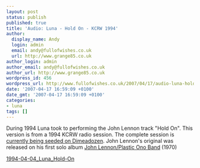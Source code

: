 ```yaml
---
layout: post
status: publish
published: true
title: 'Audio: Luna - Hold On - KCRW 1994'
author:
  display_name: Andy
  login: admin
  email: andy@fullofwishes.co.uk
  url: http://www.grange85.co.uk
author_login: admin
author_email: andy@fullofwishes.co.uk
author_url: http://www.grange85.co.uk
wordpress_id: 456
wordpress_url: http://www.fullofwishes.co.uk/2007/04/17/audio-luna-hold-on-kcrw-1994/
date: '2007-04-17 16:59:09 +0100'
date_gmt: '2007-04-17 16:59:09 +0100'
categories:
- luna
tags: []
---
```

<p>During 1994 Luna took to performing the John Lennon track "Hold On". This version is from a 1994 KCRW radio session. The complete session is <a href="http://www.dimeadozen.org/torrents-details.php?id=140284">currently being seeded on Dimeadozen</a>. John Lennon's original was released on his first solo album <a href="http://en.wikipedia.org/wiki/John_Lennon/Plastic_Ono_Band">John Lennon/Plastic Ono Band</a> (1970)</p>
<p><a href="http://www.box.net/shared/eahenqscks">1994-04-04_Luna_Hold-On</a></p>
